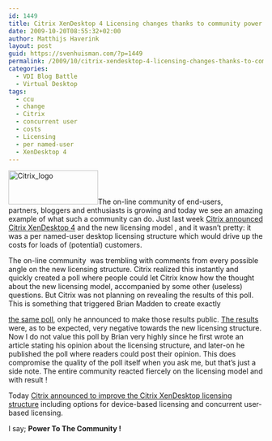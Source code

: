 ```yaml
---
id: 1449
title: Citrix XenDesktop 4 Licensing changes thanks to community power
date: 2009-10-20T08:55:32+02:00
author: Matthijs Haverink
layout: post
guid: https://svenhuisman.com/?p=1449
permalink: /2009/10/citrix-xendesktop-4-licensing-changes-thanks-to-community-power/
categories:
  - VDI Blog Battle
  - Virtual Desktop
tags:
  - ccu
  - change
  - Citrix
  - concurrent user
  - costs
  - Licensing
  - per named-user
  - XenDesktop 4
---
```

<img class="alignleft size-full wp-image-1451" title="Citrix_logo" src="https://svenhuisman.com/wp-content/uploads/2009/10/Citrix_logo.gif" alt="Citrix_logo" width="177" height="67" />The on-line community of end-users, partners, bloggers and enthusiasts is growing and today we see an amazing example of what such a community can do. Just last week <a href="https://www.citrix.com/xendesktop" target="_blank">Citrix announced Citrix XenDesktop 4</a> and the new licensing model , and it wasn&#8217;t pretty: it was a per named-user desktop licensing structure which would drive up the costs for loads of (potential) customers.

The on-line community <!--more--> was trembling with comments from every possible angle on the new licensing structure. Citrix realized this instantly and quickly created a poll where people could let Citrix know how the thought about the new licensing model, accompanied by some other (useless) questions. But Citrix was not planning on revealing the results of this poll. This is something that triggered Brian Madden to create exactly 

<a href="https://www.brianmadden.com/blogs/gabeknuth/archive/2009/10/15/Results-of-our-Citrix-XenDesktop-4-Licensing-Survey.-The-community-has-spoken_2100_.aspx" target="_blank">the same poll</a>, only he announced to make those results public. <a href="https://www.brianmadden.com/blogs/gabeknuth/archive/2009/10/15/Results-of-our-Citrix-XenDesktop-4-Licensing-Survey.-The-community-has-spoken_2100_.aspx" target="_blank">The results</a> were, as to be expected, very negative towards the new licensing structure. Now I do not value this poll by Brian very highly since he first wrote an article stating his opinion about the licensing structure, and later-on he published the poll where readers could post their opinion. This does compromise the quality of the poll itself when you ask me, but that&#8217;s just a side note. The entire community reacted fiercely on the licensing model and with result ! 

Today <a href="https://community.citrix.com/display/ocb/2009/10/20/Thank+you+-+XenDesktop+4+makes+desktop+virtualization+real+for+a+broader+set+of+use+cases+now%21" target="_blank">Citrix announced to improve the Citrix XenDesktop licensing structure</a> including options for device-based licensing and concurrent user-based licensing.

I say; **Power To The Community !**